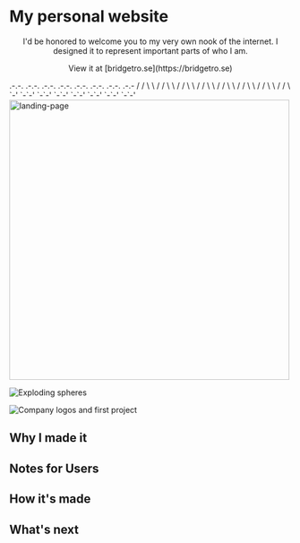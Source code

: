 # My personal website

<p align='center'>I'd be honored to welcome you to my very own nook of the internet. I designed it to represent important parts of who I am.</p> 

<p align='center' >View it at [bridgetro.se](https://bridgetro.se)</p>
  .-.-.   .-.-.   .-.-.   .-.-.   .-.-.   .-.-.   .-.-.   .-.-
 / / \ \ / / \ \ / / \ \ / / \ \ / / \ \ / / \ \ / / \ \ / / \
`-'   `-`-'   `-`-'   `-`-'   `-`-'   `-`-'   `-`-'   `-`-'

<img class="project-image" alt="landing-page" src="https://bridgetro.se/project-snapshots/personal-website/personal-website-1-landing-page.png" width='500'>

<!-- ![Landing page](https://bridgetro.se/project-snapshots/personal-website/personal-website-1-landing-page.png) -->

![Exploding spheres](https://bridgetro.se/project-snapshots/personal-website/personal-website-2-exploding-spheres.png)

![Company logos and first project](https://bridgetro.se/project-snapshots/personal-website/personal-website-3-company-logos-and-first-project.png)

## Why I made it

## Notes for Users

## How it's made

## What's next
